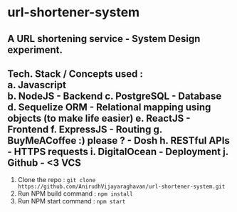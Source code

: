 # url-shortener-system
A URL shortening service - System Design experiment.
---
Tech. Stack / Concepts used : <br>
a. Javascript <br>
b. NodeJS - Backend
c. PostgreSQL - Database
d. Sequelize ORM - Relational mapping using objects (to make life easier)
e. ReactJS - Frontend
f. ExpressJS - Routing
g. BuyMeACoffee :) please ? - Dosh
h. RESTful APIs - HTTPS requests
i. DigitalOcean - Deployment
j. Github - <3 VCS
---
1. Clone the repo :
   ``` git clone https://github.com/AnirudhVijayaraghavan/url-shortener-system.git ```
2. Run NPM build command :
   ``` npm install ```
3. Run NPM start command :
   ``` npm start ```
